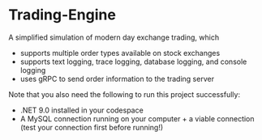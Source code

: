 # Trading-Engine

A simplified simulation of modern day exchange trading, which 

- supports multiple order types available on stock exchanges
- supports text logging, trace logging, database logging, and console logging
- uses gRPC to send order information to the trading server

Note that you also need the following to run this project successfully:

- .NET 9.0 installed in your codespace 
- A MySQL connection running on your computer + a viable connection (test your connection first before running!)
